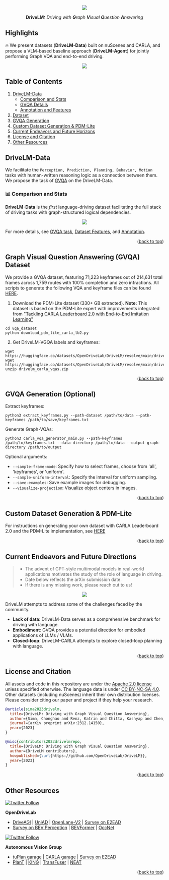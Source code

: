 <div id="top" align="center">

<p align="center">
  <img src="assets/images/repo/title_v2.jpg">
</p>
    
**DriveLM:** *Driving with **G**raph **V**isual **Q**uestion **A**nswering*

</div>

## Highlights
 
🔥 We present datasets (**DriveLM-Data**) built on nuScenes and CARLA, and propose a VLM-based baseline approach (**DriveLM-Agent**) for jointly performing Graph VQA and end-to-end driving.

<p align="center">
  <img src="assets/images/repo/drivelm_teaser.jpg">
</p>

## Table of Contents
1. [DriveLM-Data](#drivelmdata)
   - [Comparison and Stats](#comparison)
   - [GVQA Details](docs/gvqa.md)
   - [Annotation and Features](docs/data_details.md)
2. [Dataset](#dataset)
3. [GVQA Generation](#gvqa_generation)
4. [Custom Dataset Generation & PDM-Lite](#custom_dataset_and_pdm_lite)
5. [Current Endeavors and Future Horizons](#timeline)
7. [License and Citation](#licenseandcitation)
8. [Other Resources](#otherresources)

## DriveLM-Data <a name="drivelmdata"></a>

We facilitate the `Perception, Prediction, Planning, Behavior, Motion` tasks with human-written reasoning logic as a connection between them. We propose the task of [GVQA](docs/gvqa.md) on the DriveLM-Data. 

### 📊 Comparison and Stats <a name="comparison"></a>
**DriveLM-Data** is the *first* language-driving dataset facilitating the full stack of driving tasks with graph-structured logical dependencies.

<p align="center">
  <img src="assets/images/repo/paper_data_comp.png">
</p>

For more details, see [GVQA task](docs/gvqa.md), [Dataset Features](docs/data_details.md/#features), and [Annotation](docs/data_details.md/#annotation).

<p align="right">(<a href="#top">back to top</a>)</p>

## Graph Visual Question Answering (GVQA) Dataset <a name="dataset"></a>
We provide a GVQA dataset, featuring 71,223 keyframes out of 214,631 total frames across 1,759 routes with 100% completion and zero infractions. All scripts to generate the following VQA and keyframe files can be found [HERE](vqa_dataset).

1. Download the PDM-Lite dataset (330+ GB extracted).
  **Note:** This dataset is based on the PDM-Lite expert with improvements integrated from ["Tackling CARLA Leaderboard 2.0 with
End-to-End Imitation Learning"](https://kashyap7x.github.io/assets/pdf/students/Zimmerlin2024.pdf)
```
cd vqa_dataset
python download_pdm_lite_carla_lb2.py
```
2. Get DriveLM-VGQA labels and keyframes:
```
wget https://huggingface.co/datasets/OpenDriveLab/DriveLM/resolve/main/drivelm_carla_keyframes.txt
wget https://huggingface.co/datasets/OpenDriveLab/DriveLM/resolve/main/drivelm_carla_vqas.zip
unzip drivelm_carla_vqas.zip
```

<p align="right">(<a href="#top">back to top</a>)</p>
  
## GVQA Generation (Optional) <a name="gvqa_generation"></a>

Extract keyframes:
```
python3 extract_keyframes.py --path-dataset /path/to/data --path-keyframes /path/to/save/keyframes.txt
```

Generate Graph-VQAs:
```
python3 carla_vqa_generator_main.py --path-keyframes /path/to/keyframes.txt --data-directory /path/to/data --output-graph-directory /path/to/output
```

Optional arguments:
- ```--sample-frame-mode```: Specify how to select frames, choose from 'all', 'keyframes', or 'uniform'.
- ```--sample-uniform-interval```: Specify the interval for uniform sampling.
- ```--save-examples```: Save example images for debugging.
- ```--visualize-projection```: Visualize object centers in images.

<p align="right">(<a href="#top">back to top</a>)</p>

## Custom Dataset Generation & PDM-Lite <a name="custom_dataset_and_pdm_lite"></a>

For instructions on generating your own dataset with CARLA Leaderboard 2.0 and the PDM-Lite implementation, see [HERE](pdm_lite)

<p align="right">(<a href="#top">back to top</a>)</p>

## Current Endeavors and Future Directions  <a name="timeline"></a>
> - The advent of GPT-style multimodal models in real-world applications motivates the study of the role of language in driving.
> - Date below reflects the arXiv submission date.
> - If there is any missing work, please reach out to us!

<p align="center">
  <img src="assets/images/repo/drivelm_timeline_v3.jpg">
</p>

DriveLM attempts to address some of the challenges faced by the community.

- **Lack of data**: DriveLM-Data serves as a comprehensive benchmark for driving with language.
- **Embodiment**: GVQA provides a potential direction for embodied applications of LLMs / VLMs.
- **Closed-loop**: DriveLM-CARLA attempts to explore closed-loop planning with language.

<p align="right">(<a href="#top">back to top</a>)</p>

## License and Citation <a name="licenseandcitation"></a>
All assets and code in this repository are under the [Apache 2.0 license](./LICENSE) unless specified otherwise. The language data is under [CC BY-NC-SA 4.0](https://creativecommons.org/licenses/by-nc-sa/4.0/). Other datasets (including nuScenes) inherit their own distribution licenses. Please consider citing our paper and project if they help your research.

```BibTeX
@article{sima2023drivelm,
  title={DriveLM: Driving with Graph Visual Question Answering},
  author={Sima, Chonghao and Renz, Katrin and Chitta, Kashyap and Chen, Li and Zhang, Hanxue and Xie, Chengen and Luo, Ping and Geiger, Andreas and Li, Hongyang},
  journal={arXiv preprint arXiv:2312.14150},
  year={2023}
}
```

```BibTeX
@misc{contributors2023drivelmrepo,
  title={DriveLM: Driving with Graph Visual Question Answering},
  author={DriveLM contributors},
  howpublished={\url{https://github.com/OpenDriveLab/DriveLM}},
  year={2023}
}
```

<p align="right">(<a href="#top">back to top</a>)</p>

## Other Resources <a name="otherresources"></a>
<a href="https://twitter.com/OpenDriveLab" target="_blank">
    <img alt="Twitter Follow" src="https://img.shields.io/twitter/follow/OpenDriveLab?style=social&color=brightgreen&logo=twitter" />
  </a>

**OpenDriveLab**
- [DriveAGI](https://github.com/OpenDriveLab/DriveAGI) | [UniAD](https://github.com/OpenDriveLab/UniAD) | [OpenLane-V2](https://github.com/OpenDriveLab/OpenLane-V2) | [Survey on E2EAD](https://github.com/OpenDriveLab/End-to-end-Autonomous-Driving)
- [Survey on BEV Perception](https://github.com/OpenDriveLab/BEVPerception-Survey-Recipe) | [BEVFormer](https://github.com/fundamentalvision/BEVFormer) | [OccNet](https://github.com/OpenDriveLab/OccNet)

<a href="https://twitter.com/AutoVisionGroup" target="_blank">
    <img alt="Twitter Follow" src="https://img.shields.io/twitter/follow/Awesome Vision Group?style=social&color=brightgreen&logo=twitter" />
  </a>

**Autonomous Vision Group**
- [tuPlan garage](https://github.com/autonomousvision/tuplan_garage) | [CARLA garage](https://github.com/autonomousvision/carla_garage) | [Survey on E2EAD](https://github.com/OpenDriveLab/End-to-end-Autonomous-Driving)
- [PlanT](https://github.com/autonomousvision/plant) | [KING](https://github.com/autonomousvision/king) | [TransFuser](https://github.com/autonomousvision/transfuser) | [NEAT](https://github.com/autonomousvision/neat)

<p align="right">(<a href="#top">back to top</a>)</p>
